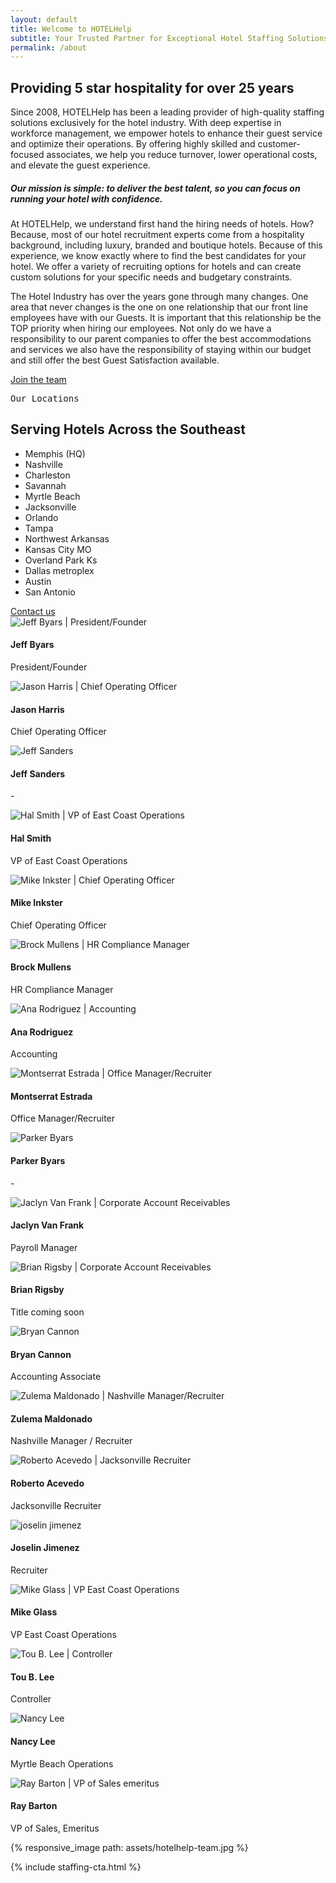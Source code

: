 ```yaml
---
layout: default 
title: Welcome to HOTELHelp
subtitle: Your Trusted Partner for Exceptional Hotel Staffing Solutions
permalink: /about
---
```


<div id="about" class="plus-tile-tx">
	<!-- <div class="container">
		<img src="../assets/hotelhelp-team.jpg" />
	</div> -->
	<div class="container py-2">
		<div class="flex fx-wrap pt-0">
			<div class="fx-item-2 fx-item-sm-1">
				<h2 class="mt-0">Providing 5 star hospitality for over 25 years</h2>
				<p>Since 2008, HOTELHelp has been a leading provider of high-quality staffing solutions exclusively for the hotel industry. With deep expertise in workforce management, we empower hotels to enhance their guest service and optimize their operations. By offering highly skilled and customer-focused associates, we help you reduce turnover, lower operational costs, and elevate the guest experience.</p>
				<h5>Our mission is simple: to deliver the best talent, so you can focus on running your hotel with confidence.</h5>
				<p>At HOTELHelp, we understand first hand the hiring needs of hotels. How? Because, most of our hotel recruitment experts come from a hospitality background, including luxury, branded and boutique hotels. Because of this experience, we know exactly where to find the best candidates for your hotel. We offer a variety of recruiting options for hotels and can create custom solutions for your specific needs and budgetary constraints.</p>
				<p class="mb-2">The Hotel Industry has over the years gone through many changes. One area that never changes is the one on one relationship that our front line employees have with our Guests. It is important that this relationship be the TOP priority when hiring our employees. Not only do we have a responsibility to our parent companies to offer the best accommodations and services we also have the responsibility of staying within our budget and still offer the best Guest Satisfaction available.</p>
				<a href="/contact" class="btn">Join the team</a>
			</div>
			<div class="location-intro fx-item-2 fx-item-sm-1 pl-4">
				<pre>Our Locations</pre>
				<h2 class="mt-0 mb-1">Serving Hotels Across the Southeast</h2>
				<ul class="list-dash">
					<li>Memphis (HQ)</li>
					<li>Nashville</li>
					<li>Charleston</li>
					<li>Savannah</li>
					<li>Myrtle Beach</li>
					<li>Jacksonville</li>
					<li>Orlando</li>
					<li>Tampa</li>
					<li>Northwest Arkansas</li>
					<li>Kansas City MO</li>
					<li>Overland Park Ks</li>
					<li>Dallas metroplex</li>
					<li>Austin</li>
					<li>San Antonio</li>
				</ul>
				<a href="/contact" class="btn">Contact us</a>
			</div>
		</div>
	</div>
	<div class="team-grid container mt-3 mb-3">
		<!-- <hr class="mt-3 mb-3"> -->
		<div class="flex fx-wrap cards center pt-0">
			<div class="fx-item-4 fx-item-md-3 fx-item-sm-2">
				<div class="card-item">
					<div class="card-image">
						<img
							alt="Jeff Byars | President/Founder"
							data-src="/assets/jeff-byars-24.jpg"
							class="lazyload" />
					</div>
					<div class="card-meta sm">
						<h4>Jeff Byars</h4>
						<p>President/Founder</p>
					</div>
				</div>
			</div>
			<div class="fx-item-4 fx-item-md-3 fx-item-sm-2">
				<div class="card-item">
					<div class="card-image">
						<img
							alt="Jason Harris | Chief Operating Officer"
							data-src="/assets/jason-harris-24.jpg"
							class="lazyload" />
					</div>
					<div class="card-meta sm">
						<h4>Jason Harris</h4>
						<p>Chief Operating Officer</p>
					</div>
				</div>
			</div>
			<div class="fx-item-4 fx-item-md-3 fx-item-sm-2">
				<div class="card-item">
					<div class="card-image">
						<img
							alt="Jeff Sanders"
							data-src="/assets/jeff-sanders.jpg"
							class="lazyload" />
					</div>
					<div class="card-meta sm">
						<h4>Jeff Sanders</h4>
						<p>-</p>
					</div>
				</div>
			</div>
			<div class="fx-item-4 fx-item-md-3 fx-item-sm-2">
				<div class="card-item">
					<div class="card-image">
						<img
							alt="Hal Smith | VP of East Coast Operations"
							data-src="/assets/hal-smith.png"
							class="lazyload" />
					</div>
					<div class="card-meta sm">
						<h4>Hal Smith</h4>
						<p>VP of East Coast Operations</p>
					</div>
				</div>
			</div>
			<div class="fx-item-4 fx-item-md-3 fx-item-sm-2">
				<div class="card-item">
					<div class="card-image">
						<img
							alt="Mike Inkster | Chief Operating Officer"
							data-src="/assets/mike-inkster-24.jpg"
							class="lazyload" />
					</div>
					<div class="card-meta sm">
						<h4>Mike Inkster</h4>
						<p>Chief Operating Officer</p>
					</div>
				</div>
			</div>
			<div class="fx-item-4 fx-item-md-3 fx-item-sm-2">
				<div class="card-item">
					<div class="card-image">
						<img
							alt="Brock Mullens | HR Compliance Manager"
							data-src="/assets/brock-mullens.jpg"
							class="lazyload" />
					</div>
					<div class="card-meta sm">
						<h4>Brock Mullens</h4>
						<p>HR Compliance Manager</p>
					</div>
				</div>
			</div>
			<div class="fx-item-4 fx-item-md-3 fx-item-sm-2">
				<div class="card-item">
					<div class="card-image">
						<img
							alt="Ana Rodriguez | Accounting"
							data-src="/assets/anna-rodriguez.jpg"
							class="lazyload" />
					</div>
					<div class="card-meta sm">
						<h4>Ana Rodriguez</h4>
						<p>Accounting</p>
					</div>
				</div>
			</div>
			<div class="fx-item-4 fx-item-md-3 fx-item-sm-2">
				<div class="card-item">
					<div class="card-image">
						<img
							alt="Montserrat Estrada | Office Manager/Recruiter"
							data-src="/assets/montserrat-estrada-24.jpg"
							class="lazyload" />
					</div>
					<div class="card-meta sm">
						<h4>Montserrat Estrada</h4>
						<p>Office Manager/Recruiter</p>
					</div>
				</div>
			</div>
			<div class="fx-item-4 fx-item-md-3 fx-item-sm-2">
				<div class="card-item">
					<div class="card-image">
						<img
							alt="Parker Byars"
							data-src="/assets/parker-byars.jpg"
							class="lazyload" />
					</div>
					<div class="card-meta sm">
						<h4>Parker Byars</h4>
						<p>-</p>
					</div>
				</div>
			</div>
			<!-- <div class="fx-item-4 fx-item-md-3 fx-item-sm-2">
				<div class="card-item">
					<div class="card-image">
						<img
							alt="Radames Pina | Midwest Area Recruiter"
							data-src="/assets/radames-pina.jpg"
							class="lazyload" />
					</div>
					<div class="card-meta sm">
						<h4>Radames Pina</h4>
						<p>Midwest Area Recruiter</p>
					</div>
				</div>
			</div> -->
			<div class="fx-item-4 fx-item-md-3 fx-item-sm-2">
				<div class="card-item">
					<div class="card-image">
						<img
							alt="Jaclyn Van Frank | Corporate Account Receivables"
							data-src="/assets/jaclyn-van-frank-24.jpg"
							class="lazyload" />
					</div>
					<div class="card-meta sm">
						<h4>Jaclyn Van Frank</h4>
						<p>Payroll Manager</p>
					</div>
				</div>
			</div>
			<div class="fx-item-4 fx-item-md-3 fx-item-sm-2">
				<div class="card-item">
					<div class="card-image">
						<img
							alt="Brian Rigsby | Corporate Account Receivables"
							data-src="/assets/brian-rigsby.jpg"
							class="lazyload" />
					</div>
					<div class="card-meta sm">
						<h4>Brian Rigsby</h4>
						<p>Title coming soon</p>
					</div>
				</div>
			</div>
			<div class="fx-item-4 fx-item-md-3 fx-item-sm-2">
				<div class="card-item">
					<div class="card-image">
						<img
							alt="Bryan Cannon"
							data-src="/assets/bryan-cannon.jpg"
							class="lazyload" />
					</div>
					<div class="card-meta sm">
						<h4>Bryan Cannon</h4>
						<p>Accounting Associate</p>
					</div>
				</div>
			</div>
			<div class="fx-item-4 fx-item-md-3 fx-item-sm-2">
				<div class="card-item">
					<div class="card-image">
						<img
							alt="Zulema Maldonado | Nashville Manager/Recruiter"
							data-src="/assets/zulema-maldonado.jpg"
							class="lazyload" />
					</div>
					<div class="card-meta sm">
						<h4>Zulema Maldonado</h4>
						<p>Nashville Manager / Recruiter</p>
					</div>
				</div>
			</div>
			<!-- <div class="fx-item-4 fx-item-md-3 fx-item-sm-2">
				<div class="card-item">
					<div class="card-image">
						<img
							alt="Deborah Scott | North East Area Coordinator"
							data-src="/assets/deborah-scott.png"
							class="lazyload" />
					</div>
					<div class="card-meta sm">
						<h4>Deborah Scott</h4>
						<p>North East Area Coordinator</p>
					</div>
				</div>
			</div> -->
			<div class="fx-item-4 fx-item-md-3 fx-item-sm-2">
				<div class="card-item">
					<div class="card-image">
						<img
							alt="Roberto Acevedo | Jacksonville Recruiter"
							data-src="/assets/robert-acevedo.jpg"
							class="lazyload" />
					</div>
					<div class="card-meta sm">
						<h4>Roberto Acevedo</h4>
						<p>Jacksonville Recruiter</p>
					</div>
				</div>
			</div>
			<div class="fx-item-4 fx-item-md-3 fx-item-sm-2">
				<div class="card-item">
					<div class="card-image">
						<img
							alt="joselin jimenez"
							data-src="/assets/joselin-jimenez.jpg"
							class="lazyload" />
					</div>
					<div class="card-meta sm">
						<h4>Joselin Jimenez</h4>
						<p>Recruiter</p>
					</div>
				</div>
			</div>
			<div class="fx-item-4 fx-item-md-3 fx-item-sm-2">
				<div class="card-item">
					<div class="card-image">
						<img
							alt="Mike Glass | VP East Coast Operations"
							data-src="/assets/team-pl.jpg"
							class="lazyload" />
					</div>
					<div class="card-meta sm">
						<h4>Mike Glass</h4>
						<p>VP East Coast Operations</p>
					</div>
				</div>
			</div>
			<div class="fx-item-4 fx-item-md-3 fx-item-sm-2">
				<div class="card-item">
					<div class="card-image">
						<img
							alt="Tou B. Lee | Controller"
							data-src="/assets/team-pl.jpg"
							class="lazyload" />
					</div>
					<div class="card-meta sm">
						<h4>Tou B. Lee</h4>
						<p>Controller</p>
					</div>
				</div>
			</div>
			<div class="fx-item-4 fx-item-md-3 fx-item-sm-2">
				<div class="card-item">
					<div class="card-image">
						<img
							alt="Nancy Lee"
							data-src="/assets/nancy-lee.jpg"
							class="lazyload" />
					</div>
					<div class="card-meta sm">
						<h4>Nancy Lee</h4>
						<p>Myrtle Beach Operations</p>
					</div>
				</div>
			</div>
			<div class="fx-item-4 fx-item-md-3 fx-item-sm-2">
				<div class="card-item">
					<div class="card-image">
						<img
							alt="Ray Barton | VP of Sales emeritus"
							data-src="/assets/ray-barton-hotelhelp.jpg"
							class="lazyload" />
					</div>
					<div class="card-meta sm">
						<h4>Ray Barton</h4>
						<p>VP of Sales, Emeritus</p>
					</div>
				</div>
			</div>
		</div>
	</div>
	<div class="container">
		<div class="mt-4">
			{% responsive_image path: assets/hotelhelp-team.jpg %}
		</div>
	</div>
</div>

{% include staffing-cta.html %}

<style>
@media (max-width: 766px) {
	.location-intro {
		margin-top: 30px;
		padding-left: 0!important; 
		width: 100%;
	}
}
</style>